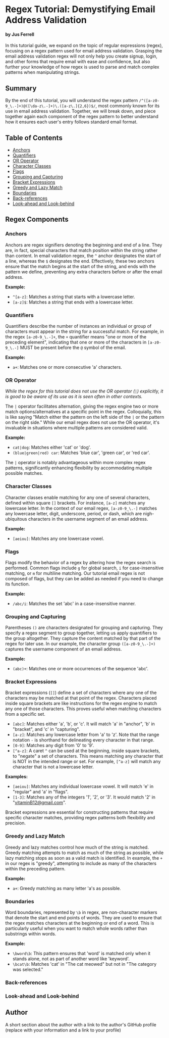 # Regex Tutorial: Demystifying Email Address Validation
#### by Jus Ferrell

In this tutorial guide, we expand on the topic of regular expressions (regex), focusing on a regex pattern used for email address validation. Grasping the email address validation regex will not only help you create signup, login, and other forms that require email with ease and confidence, but also further your knowledge of how regex is used to parse and match complex patterns when manipulating strings.

## Summary

By the end of this tutorial, you will understand the regex pattern `/^([a-z0-9_\.-]+)@([\da-z\.-]+)\.([a-z\.]{2,6})$/`, most commonly known for its use in email address validation. Together, we will break down, and piece together again each component of the regex pattern to better understand how it ensures each user's entry follows standard email format.

## Table of Contents

- [Anchors](#anchors)
- [Quantifiers](#quantifiers)
- [OR Operator](#or-operator)
- [Character Classes](#character-classes)
- [Flags](#flags)
- [Grouping and Capturing](#grouping-and-capturing)
- [Bracket Expressions](#bracket-expressions)
- [Greedy and Lazy Match](#greedy-and-lazy-match)
- [Boundaries](#boundaries)
- [Back-references](#back-references)
- [Look-ahead and Look-behind](#look-ahead-and-look-behind)

## Regex Components

### Anchors
Anchors are regex signifiers denoting the beginning and end of a line. They are, in fact, special characters that match position within the string rather than content. In email validation regex, the `^` anchor designates the start of a line, whereas the `$` designates the end. Effectively, these two anchors ensure that the match begins at the start of the string, and ends with the pattern we define, preventing any extra characters before or after the email address.

**Example:**
- `^[a-z]`: Matches a string that starts with a lowercase letter.
- `[a-z]$`: Matches a string that ends with a lowercase letter.


### Quantifiers
Quantifiers describe the number of instances an individual or group of characters must appear in the string for a successful match. For example, in the regex `[a-z0-9_\.-]+`, the `+` quantifier means "one or more of the preceding element", indicating that one or more of the characters in `[a-z0-9_\.-]` MUST be present before the `@` symbol of the email.

**Example:**
- `a+`: Matches one or more consecutive 'a' characters.


### OR Operator
_While the regex for this tutorial does not use the OR operator (`|`) explicitly, it is good to be aware of its use as it is seen often in other contexts._

The `|` operator facilitates alternation, giving the regex engine two or more match options/alternatives at a specific point in the regex. Colloquially, this is like saying "Match either the pattern on the left side of the `|` or the pattern on the right side." While our email regex does not use the OR operator, it's invaluable in situations where multiple patterns are considered valid.

**Example:**
- `cat|dog`: Matches either 'cat' or 'dog'.
- `(blue|green|red) car`: Matches 'blue car', 'green car', or 'red car'.

The `|` operator is notably advantageous within more complex regex patterns, significantly enhancing flexibility by accommodating multiple possible matches.


### Character Classes
Character classes enable matching for any one of several characters, defined within square `[]` brackets. For instance, `[a-z]` matches any lowercase letter. In the context of our email regex, `[a-z0-9_\.-]` matches any lowercase letter, digit, underscore, period, or dash, which are nigh-ubiquitous characters in the username segment of an email address.

**Example:**
- `[aeiou]`: Matches any one lowercase vowel.


### Flags
Flags modify the behavior of a regex by altering how the regex search is performed. Common flags include `g` for global search, `i` for case-insensitive matching, or `m` for multiline matching. Our tutorial email regex is not composed of flags, but they can be added as needed if you need to change its function.

**Example:**
- `/abc/i`: Matches the set 'abc' in a case-insensitive manner.


### Grouping and Capturing
Parentheses `()` are characters designated for grouping and capturing. They specify a regex segment to group together, letting us apply quantifiers to the group altogether. They  capture the content matched by that part of the regex for later use. In our example, the character group `([a-z0-9_\.-]+)` captures the username component of an email address.

**Example:**
- `(abc)+`: Matches one or more occurrences of the sequence 'abc'.


### Bracket Expressions
Bracket expressions (`[]`) define a set of characters where any one of the characters may be matched at that point of the regex. Characters placed inside square brackets are like instructions for the regex engine to match any one of those characters. This proves useful when matching characters from a specific set.

- `[abc]`: Matches either 'a', 'b', or 'c'. It will match 'a' in "anchor", 'b' in "bracket", and 'c' in "capturing".
- `[a-z]`: Matches any lowercase letter from 'a' to 'z'. Note that the range notation `-` is shorthand for delineating every character in that range.
- `[0-9]`: Matches any digit from '0' to '9'.
- `[^a-z]`: A caret `^` can be used at the beginning, inside square brackets, to "negate" a set of characters. This means matching any character that is NOT in the intended range or set. For example, `[^a-z]` will match any character that is not a lowercase letter.

**Examples:**
- `[aeiou]`: Matches any individual lowercase vowel. It will match 'e' in "regular" and 'a' in "flags".
- `[1-3]`: Matches any of the integers '1', '2', or '3'. It would match '2' in "vitaminB12@gmail.com".

Bracket expressions are essential for constructing patterns that require specific character matches, providing regex patterns both flexibility and precision.

### Greedy and Lazy Match
Greedy and lazy matches control how much of the string is matched. Greedy matching attempts to match as much of the string as possible, while lazy matching stops as soon as a valid match is identified. In example, the `+` in our regex is "greedy", attempting to include as many of the characters within the preceding pattern.

**Example:**
- `a+`: Greedy matching as many letter 'a's as possible.


### Boundaries
Word boundaries, represented by `\b` in regex, are non-character markers that denote the start and end points of words. They are used to ensure that the regex matches characters at the beginning or end of a word. This is particularly useful when you want to match whole words rather than substrings within words.

**Example:**
- `\bword\b`: This pattern ensures that 'word' is matched only when it stands alone, not as part of another word like 'keyword'.
- `\bcat\b`: Matches 'cat' in "The cat meowed" but not in "The category was selected."


### Back-references

### Look-ahead and Look-behind

## Author

A short section about the author with a link to the author's GitHub profile (replace with your information and a link to your profile)